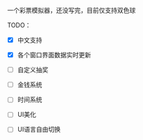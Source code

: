一个彩票模拟器，还没写完，目前仅支持双色球


TODO：


- [x] 中文支持

- [x] 各个窗口界面数据实时更新

- [ ] 自定义抽奖

- [ ] 金钱系统

- [ ] 时间系统

- [ ] UI美化
- [ ] UI语言自由切换
